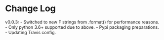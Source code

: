 # Change Log

v0.0.3:
    - Switched to new F strings from .format() for performance reasons.
    - Only python 3.6+ supported due to above.
    - Pypi packaging preparations.
    - Updating Travis config.
